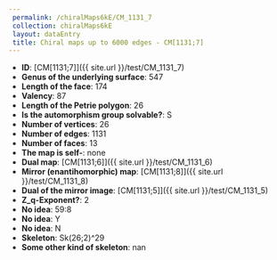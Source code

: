 ```yaml
--- 
 permalink: /chiralMaps6kE/CM_1131_7 
 collection: chiralMaps6kE
 layout: dataEntry
 title: Chiral maps up to 6000 edges - CM[1131;7]
---
```


- **ID**: [CM[1131;7]]({{ site.url }}/test/CM_1131_7)
- **Genus of the underlying surface**: 547
- **Length of the face**: 174
- **Valency**: 87
- **Length of the Petrie polygon**: 26
- **Is the automorphism group solvable?**: S
- **Number of vertices**: 26
- **Number of edges**: 1131
- **Number of faces**: 13
- **The map is self-**: none
- **Dual map**: [CM[1131;6]]({{ site.url }}/test/CM_1131_6)
- **Mirror (enantihomorphic) map**: [CM[1131;8]]({{ site.url }}/test/CM_1131_8)
- **Dual of the mirror image**: [CM[1131;5]]({{ site.url }}/test/CM_1131_5)
- **Z_q-Exponent?**: 2
- **No idea**:  59:8
- **No idea**: Y
- **No idea**: N
- **Skeleton**: Sk(26;2)^29
- **Some other kind of skeleton**: nan
